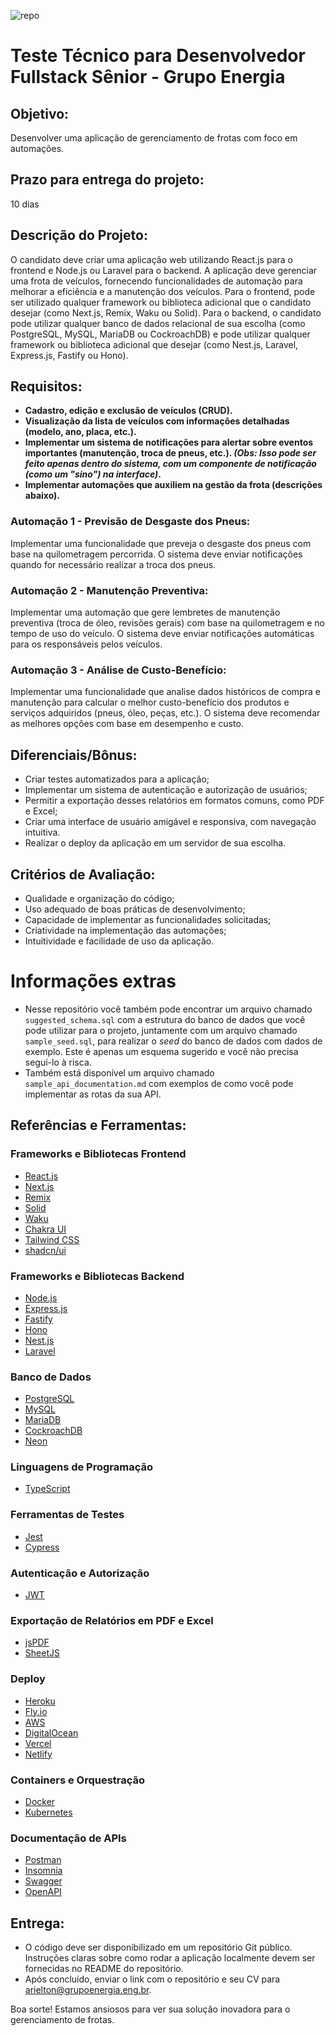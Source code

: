 ![repo](https://github.com/Grupo-Energia/sr-web-dev-technical-test/assets/162369419/10a6a72b-0bf4-42ce-bee0-31ebe7a368f5)


# Teste Técnico para Desenvolvedor Fullstack Sênior - Grupo Energia

## Objetivo:
Desenvolver uma aplicação de gerenciamento de frotas com foco em automações.

## Prazo para entrega do projeto:
10 dias

## Descrição do Projeto:
O candidato deve criar uma aplicação web utilizando React.js para o frontend e Node.js ou Laravel para o backend. A aplicação deve gerenciar uma frota de veículos, fornecendo funcionalidades de automação para melhorar a eficiência e a manutenção dos veículos. Para o frontend, pode ser utilizado qualquer framework ou biblioteca adicional que o candidato desejar (como Next.js, Remix, Waku ou Solid). Para o backend, o candidato pode utilizar qualquer banco de dados relacional de sua escolha (como PostgreSQL, MySQL, MariaDB ou CockroachDB) e pode utilizar qualquer framework ou biblioteca adicional que desejar (como Nest.js, Laravel, Express.js, Fastify ou Hono).

## Requisitos:
- **Cadastro, edição e exclusão de veículos (CRUD).**
- **Visualização da lista de veículos com informações detalhadas (modelo, ano, placa, etc.).**
- **Implementar um sistema de notificações para alertar sobre eventos importantes (manutenção, troca de pneus, etc.). _(Obs: Isso pode ser feito apenas dentro do sistema, com um componente de notificação (como um "sino") na interface)_.**
- **Implementar automações que auxiliem na gestão da frota (descrições abaixo).**

### Automação 1 - Previsão de Desgaste dos Pneus:
Implementar uma funcionalidade que preveja o desgaste dos pneus com base na quilometragem percorrida. O sistema deve enviar notificações quando for necessário realizar a troca dos pneus.

### Automação 2 - Manutenção Preventiva:
Implementar uma automação que gere lembretes de manutenção preventiva (troca de óleo, revisões gerais) com base na quilometragem e no tempo de uso do veículo. O sistema deve enviar notificações automáticas para os responsáveis pelos veículos.

### Automação 3 - Análise de Custo-Benefício:
Implementar uma funcionalidade que analise dados históricos de compra e manutenção para calcular o melhor custo-benefício dos produtos e serviços adquiridos (pneus, óleo, peças, etc.). O sistema deve recomendar as melhores opções com base em desempenho e custo.

## Diferenciais/Bônus:
- Criar testes automatizados para a aplicação;
- Implementar um sistema de autenticação e autorização de usuários;
- Permitir a exportação desses relatórios em formatos comuns, como PDF e Excel;
- Criar uma interface de usuário amigável e responsiva, com navegação intuitiva.
- Realizar o deploy da aplicação em um servidor de sua escolha.

## Critérios de Avaliação:
- Qualidade e organização do código;
- Uso adequado de boas práticas de desenvolvimento;
- Capacidade de implementar as funcionalidades solicitadas;
- Criatividade na implementação das automações;
- Intuitividade e facilidade de uso da aplicação.


# Informações extras
- Nesse repositório você também pode encontrar um arquivo chamado `suggested_schema.sql` com a estrutura do banco de dados que você pode utilizar para o projeto, juntamente com um arquivo chamado `sample_seed.sql`, para realizar o _seed_ do banco de dados com dados de exemplo. Este é apenas um esquema sugerido e você não precisa seguí-lo à risca.
- Também está disponível um arquivo chamado `sample_api_documentation.md` com exemplos de como você pode implementar as rotas da sua API.

## Referências e Ferramentas:

### Frameworks e Bibliotecas Frontend
- [React.js](https://reactjs.org/)
- [Next.js](https://nextjs.org/)
- [Remix](https://remix.run/)
- [Solid](https://www.solidjs.com/)
- [Waku](https://waku.gg/)
- [Chakra UI](https://chakra-ui.com/)
- [Tailwind CSS](https://tailwindcss.com/)
- [shadcn/ui](https://ui.shadcn.com/)

### Frameworks e Bibliotecas Backend
- [Node.js](https://nodejs.org/en/)
- [Express.js](https://expressjs.com/)
- [Fastify](https://www.fastify.io/)
- [Hono](https://hono.dev/)
- [Nest.js](https://nestjs.com/)
- [Laravel](https://laravel.com/)

### Banco de Dados
- [PostgreSQL](https://www.postgresql.org/)
- [MySQL](https://www.mysql.com/)
- [MariaDB](https://mariadb.org/)
- [CockroachDB](https://www.cockroachlabs.com/)
- [Neon](https://neon.tech)

### Linguagens de Programação
- [TypeScript](https://www.typescriptlang.org/)

### Ferramentas de Testes
- [Jest](https://jestjs.io/)
- [Cypress](https://www.cypress.io/)

### Autenticação e Autorização
- [JWT](https://jwt.io/)

### Exportação de Relatórios em PDF e Excel
- [jsPDF](https://github.com/parallax/jsPDF)
- [SheetJS](https://sheetjs.com/)

### Deploy
- [Heroku](https://www.heroku.com/)
- [Fly.io](https://fly.io/)
- [AWS](https://aws.amazon.com/)
- [DigitalOcean](https://www.digitalocean.com/)
- [Vercel](https://vercel.com/)
- [Netlify](https://www.netlify.com/)

### Containers e Orquestração
- [Docker](https://www.docker.com/)
- [Kubernetes](https://kubernetes.io/)

### Documentação de APIs
- [Postman](https://www.postman.com/)
- [Insomnia](https://insomnia.rest/)
- [Swagger](https://swagger.io/)
- [OpenAPI](https://www.openapis.org/)


## Entrega:
- O código deve ser disponibilizado em um repositório Git público. Instruções claras sobre como rodar a aplicação localmente devem ser fornecidas no README do repositório. 
- Após concluído, enviar o link com o repositório e seu CV para arielton@grupoenergia.eng.br.


Boa sorte! Estamos ansiosos para ver sua solução inovadora para o gerenciamento de frotas.


